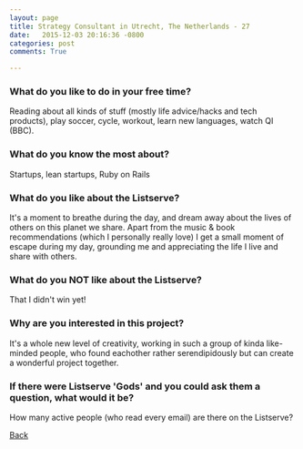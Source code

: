 ```yaml
---
layout: page
title: Strategy Consultant in Utrecht, The Netherlands - 27
date:   2015-12-03 20:16:36 -0800
categories: post
comments: True

---
```


### What do you like to do in your free time?
<p>Reading about all kinds of stuff (mostly life advice/hacks and tech products), play soccer, cycle, workout, learn new languages, watch QI (BBC).</p>

### What do you know the most about?
<p>Startups, lean startups, Ruby on Rails</p>

### What do you like about the Listserve?
<p>It's a moment to breathe during the day, and dream away about the lives of others on this planet we share. Apart from the music & book recommendations (which I personally really love) I get a small moment of escape during my day, grounding me and appreciating the life I live and share with others.</p>

### What do you NOT like about the Listserve?
<p>That I didn't win yet!</p>

### Why are you interested in this project?
<p>It's a whole new level of creativity, working in such a group of kinda like-minded people, who found eachother rather serendipidously but can create a wonderful project together.</p>

### If there were Listserve 'Gods' and you could ask them a question, what would it be?
<p>How many active people (who read every email) are there on the Listserve?</p>

[Back][1]

[1]: /home/responders/all